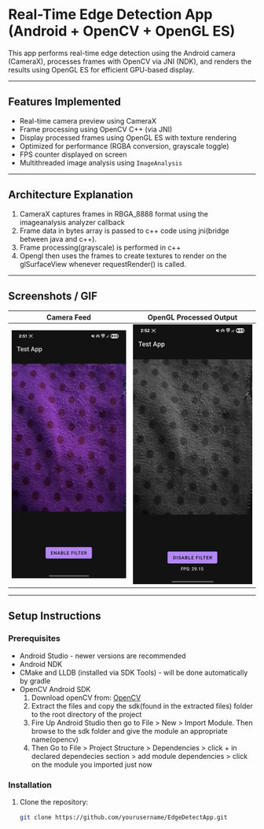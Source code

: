 # Real-Time Edge Detection App (Android + OpenCV + OpenGL ES)

This app performs real-time edge detection using the Android camera (CameraX), processes frames with OpenCV via JNI (NDK), and renders the results using OpenGL ES for efficient GPU-based display.

---

## Features Implemented

-  Real-time camera preview using CameraX
-  Frame processing using OpenCV C++ (via JNI)
-  Display processed frames using OpenGL ES with texture rendering
-  Optimized for performance (RGBA conversion, grayscale toggle)
-  FPS counter displayed on screen
-  Multithreaded image analysis using `ImageAnalysis`
---

## Architecture Explanation
1. CameraX captures frames in RBGA_8888 format using the imageanalysis analyzer callback
2. Frame data in bytes array is passed to c++ code using jni(bridge between java and c++).
3. Frame processing(grayscale) is performed in c++
4. Opengl then uses the frames to create textures to render on the glSurfaceView whenever requestRender() is called.

---

## Screenshots / GIF

| Camera Feed | OpenGL Processed Output |
|-------------|-------------------------|
| ![Camera](screenshots/camera_preview.jpg) | ![Processed](screenshots/processed_frame.jpg) |

---

##  Setup Instructions

### Prerequisites

- Android Studio - newer versions are recommended
- Android NDK
- CMake and LLDB (installed via SDK Tools) - will be done automatically by gradle
- OpenCV Android SDK
  1. Download openCV from: [OpenCV](https://opencv.org/releases/)
  2. Extract the files and copy the sdk(found in the extracted files) folder to the root directory of the project
  3. Fire Up Android Studio then go to File > New > Import Module. Then browse to the sdk folder and give the module an appropriate name(opencv)
  4. Then Go to File > Project Structure > Dependencies > click + in declared dependecies section > add module dependencies > click on the module you imported just now

###  Installation

1. Clone the repository:
   ```bash
   git clone https://github.com/yourusername/EdgeDetectApp.git
